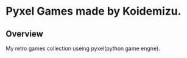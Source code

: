 Pyxel Games made by Koidemizu.
==============

## Overview
My retro games collection useing pyxel(python game engne).

